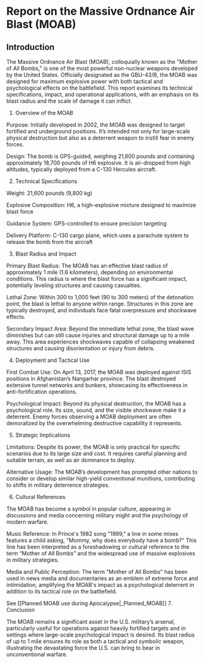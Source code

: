 # Report on the Massive Ordnance Air Blast (MOAB)

## Introduction

The Massive Ordnance Air Blast (MOAB), colloquially known as the "Mother of All Bombs," is one of the most powerful non-nuclear weapons developed by the United States. Officially designated as the GBU-43/B, the MOAB was designed for maximum explosive power with both tactical and psychological effects on the battlefield. This report examines its technical specifications, impact, and operational applications, with an emphasis on its blast radius and the scale of damage it can inflict.

1. Overview of the MOAB

Purpose: Initially developed in 2002, the MOAB was designed to target fortified and underground positions. It’s intended not only for large-scale physical destruction but also as a deterrent weapon to instill fear in enemy forces.

Design: The bomb is GPS-guided, weighing 21,600 pounds and containing approximately 18,700 pounds of H6 explosive. It is air-dropped from high altitudes, typically deployed from a C-130 Hercules aircraft.


2. Technical Specifications

Weight: 21,600 pounds (9,800 kg)

Explosive Composition: H6, a high-explosive mixture designed to maximize blast force

Guidance System: GPS-controlled to ensure precision targeting

Delivery Platform: C-130 cargo plane, which uses a parachute system to release the bomb from the aircraft


3. Blast Radius and Impact

Primary Blast Radius: The MOAB has an effective blast radius of approximately 1 mile (1.6 kilometers), depending on environmental conditions. This radius is where the blast force has a significant impact, potentially leveling structures and causing casualties.

Lethal Zone: Within 300 to 1,000 feet (90 to 300 meters) of the detonation point, the blast is lethal to anyone within range. Structures in this zone are typically destroyed, and individuals face fatal overpressure and shockwave effects.

Secondary Impact Area: Beyond the immediate lethal zone, the blast wave diminishes but can still cause injuries and structural damage up to a mile away. This area experiences shockwaves capable of collapsing weakened structures and causing disorientation or injury from debris.


4. Deployment and Tactical Use

First Combat Use: On April 13, 2017, the MOAB was deployed against ISIS positions in Afghanistan’s Nangarhar province. The blast destroyed extensive tunnel networks and bunkers, showcasing its effectiveness in anti-fortification operations.

Psychological Impact: Beyond its physical destruction, the MOAB has a psychological role. Its size, sound, and the visible shockwave make it a deterrent. Enemy forces observing a MOAB deployment are often demoralized by the overwhelming destructive capability it represents.


5. Strategic Implications

Limitations: Despite its power, the MOAB is only practical for specific scenarios due to its large size and cost. It requires careful planning and suitable terrain, as well as air dominance to deploy.

Alternative Usage: The MOAB’s development has prompted other nations to consider or develop similar high-yield conventional munitions, contributing to shifts in military deterrence strategies.


6. Cultural References

The MOAB has become a symbol in popular culture, appearing in discussions and media concerning military might and the psychology of modern warfare.

Music Reference: In Prince's 1982 song "1999," a line in some mixes features a child asking, "Mommy, why does everybody have a bomb?" This line has been interpreted as a foreshadowing or cultural reference to the term “Mother of All Bombs” and the widespread use of massive explosives in military strategies.

Media and Public Perception: The term "Mother of All Bombs" has been used in news media and documentaries as an emblem of extreme force and intimidation, amplifying the MOAB's impact as a psychological deterrent in addition to its tactical role on the battlefield.

See [[Planned MOAB use during Apocalypse|_Planned_MOAB]]
7. Conclusion

The MOAB remains a significant asset in the U.S. military’s arsenal, particularly useful for operations against heavily fortified targets and in settings where large-scale psychological impact is desired. Its blast radius of up to 1 mile ensures its role as both a tactical and symbolic weapon, illustrating the devastating force the U.S. can bring to bear in unconventional warfare.

